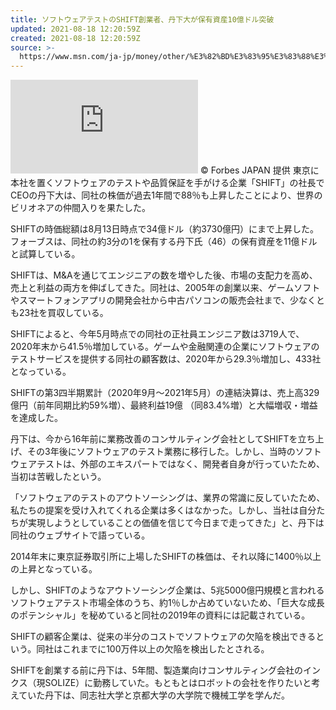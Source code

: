 ```yaml
---
title: ソフトウェアテストのSHIFT創業者、丹下大が保有資産10億ドル突破
updated: 2021-08-18 12:20:59Z
created: 2021-08-18 12:20:59Z
source: >-
  https://www.msn.com/ja-jp/money/other/%E3%82%BD%E3%83%95%E3%83%88%E3%82%A6%E3%82%A7%E3%82%A2%E3%83%86%E3%82%B9%E3%83%88%E3%81%AEshift%E5%89%B5%E6%A5%AD%E8%80%85%E3%80%81%E4%B8%B9%E4%B8%8B%E5%A4%A7%E3%81%8C%E4%BF%9D%E6%9C%89%E8%B3%87%E7%94%A310%E5%84%84%E3%83%89%E3%83%AB%E7%AA%81%E7%A0%B4/ar-AANmCBU
---
```


   ![](https://www.msn.com/ja-jp/money/other/%E3%82%BD%E3%83%95%E3%83%88%E3%82%A6%E3%82%A7%E3%82%A2%E3%83%86%E3%82%B9%E3%83%88%E3%81%AEshift%E5%89%B5%E6%A5%AD%E8%80%85%E3%80%81%E4%B8%B9%E4%B8%8B%E5%A4%A7%E3%81%8C%E4%BF%9D%E6%9C%89%E8%B3%87%E7%94%A310%E5%84%84%E3%83%89%E3%83%AB%E7%AA%81%E7%A0%B4/%7B%22default%22:%7B%22load%22:%22default%22,%22w%22:%2227%22,%22h%22:%2218%22,%22src%22:%22//img-s-msn-com.akamaized.net/tenant/amp/entityid/AANmoP8.img?h=180&w=270&m=6&q=60&o=f&l=f&x=309&y=202%22%7D%7D)  © Forbes JAPAN 提供   東京に本社を置くソフトウェアのテストや品質保証を手がける企業「SHIFT」の社長でCEOの丹下大は、同社の株価が過去1年間で88％も上昇したことにより、世界のビリオネアの仲間入りを果たした。

SHIFTの時価総額は8月13日時点で34億ドル（約3730億円）にまで上昇した。フォーブスは、同社の約3分の1を保有する丹下氏（46）の保有資産を11億ドルと試算している。

SHIFTは、M&Aを通じてエンジニアの数を増やした後、市場の支配力を高め、売上と利益の両方を伸ばしてきた。同社は、2005年の創業以来、ゲームソフトやスマートフォンアプリの開発会社から中古パソコンの販売会社まで、少なくとも23社を買収している。

SHIFTによると、今年5月時点での同社の正社員エンジニア数は3719人で、2020年末から41.5％増加している。ゲームや金融関連の企業にソフトウェアのテストサービスを提供する同社の顧客数は、2020年から29.3％増加し、433社となっている。

SHIFTの第3四半期累計（2020年9月～2021年5月）の連結決算は、売上高329億円（前年同期比約59%増）、最終利益19億 （同83.4%増）と大幅増収・増益を達成した。

丹下は、今から16年前に業務改善のコンサルティング会社としてSHIFTを立ち上げ、その3年後にソフトウェアのテスト業務に移行した。しかし、当時のソフトウェアテストは、外部のエキスパートではなく、開発者自身が行っていたため、当初は苦戦したという。

「ソフトウェアのテストのアウトソーシングは、業界の常識に反していたため、私たちの提案を受け入れてくれる企業は多くはなかった。しかし、当社は自分たちが実現しようとしていることの価値を信じて今日まで走ってきた」と、丹下は同社のウェブサイトで語っている。

2014年末に東京証券取引所に上場したSHIFTの株価は、それ以降に1400％以上の上昇となっている。

しかし、SHIFTのようなアウトソーシング企業は、5兆5000億円規模と言われるソフトウェアテスト市場全体のうち、約1％しか占めていないため、「巨大な成長のポテンシャル」を秘めていると同社の2019年の資料には記載されている。

SHIFTの顧客企業は、従来の半分のコストでソフトウェアの欠陥を検出できるという。同社はこれまでに100万件以上の欠陥を検出したとされる。

SHIFTを創業する前に丹下は、5年間、製造業向けコンサルティング会社のインクス（現SOLIZE）に勤務していた。もともとはロボットの会社を作りたいと考えていた丹下は、同志社大学と京都大学の大学院で機械工学を学んだ。